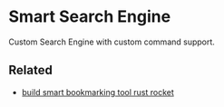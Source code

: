 # Smart Search Engine

Custom Search Engine with custom command support.

## Related

- [build smart bookmarking tool rust rocket](https://developers.facebook.com/blog/post/2020/06/03/build-smart-bookmarking-tool-rust-rocket/)
